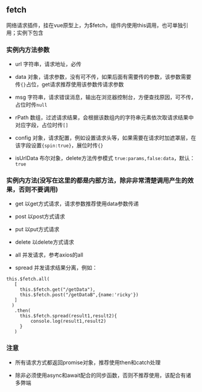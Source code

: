 ## fetch
网络请求插件，挂在vue原型上，为$fetch，组件内使用this调用，也可单独引用；实例下包含

### 实例内方法参数
* url 字符串，请求地址，必传

* data 对象，请求参数，没有可不传，如果后面有需要传的参数，该参数需要传`{}`占位，get请求推荐使用该参数传请求参数

* msg 字符串，请求错误消息，输出在浏览器控制台，方便查找原因，可不传，占位时传`null`

* rPath 数组，过滤请求结果，会根据该数组内的字符串元素依次取请求结果中对应字段，占位时传`[]`

* config 对象，请求配置，例如设置请求头等，如果需要在请求时加遮罩层，在该字段设置`{spin:true}`，展位时传`{}`

* isUrlData 布尔对象，delete方法传参模式 `true:params,false:data`，默认：`true`

### 实例内方法(没写在这里的都是内部方法，除非非常清楚调用产生的效果，否则不要调用)
* get 以get方式请求，请求参数推荐使用data参数传递

* post 以post方式请求

* put 以put方式请求

* delete 以delete方式请求

* all 并发请求，参考axios的all

* spread 并发请求结果分离，例如：
```
this.$fetch.all(
   [
     this.$fetch.get("/getData"),
     this.$fetch.post("/getDataB",{name:'ricky'})
   ]
  )
   .then(
     this.$fetch.spread(result1,result2){
         console.log(result1,result2)
     }
   )
```
### 注意
* 所有请求方式都返回promise对象，推荐使用then和catch处理

* 除非必须使用async和await配合的同步函数，否则不推荐使用，该配合有诸多弊端